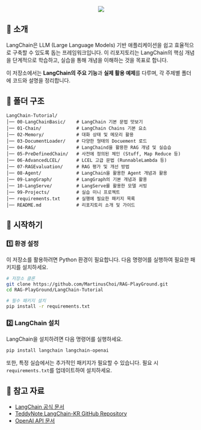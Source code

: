 <p align='center'>
    <image src='https://github.com/user-attachments/assets/fafbac18-c808-412e-a29d-9c1e85d9c2cb'>
</p>

## 📖 소개
LangChain은 LLM (Large Language Models) 기반 애플리케이션을 쉽고 효율적으로 구축할 수 있도록 돕는 프레임워크입니다. 이 리포지토리는 LangChain의 핵심 개념을 단계적으로 학습하고, 실습을 통해 개념을 이해하는 것을 목표로 합니다.

이 저장소에서는 **LangChain의 주요 기능**과 **실제 활용 예제**를 다루며, 각 주제별 폴더에 코드와 설명을 정리합니다.

## 📂 폴더 구조

```
LangChain-Tutorial/
│── 00-LangChainBasic/    # LangChain 기본 문법 맛보기
│── 01-Chain/             # LangChain Chains 기본 요소
│── 02-Memory/            # 대화 상태 및 메모리 활용
│── 03-DocumentLoader/    # 다양한 형태의 Docuement 로드
│── 04-RAG/               # LangChaind을 활용한 RAG 개념 및 실습습
│── 05-PreDefinedChain/   # 사전에 정의된 체인 (Stuff, Map Reduce 등)
│── 06-AdvancedLCEL/      # LCEL 고급 문법 (RunnableLambda 등)
│── 07-RAGEvaluation/     # RAG 평가 및 개선 방법
│── 08-Agent/             # LangChain을 활용한 Agent 개념과 활용
│── 09-LangGraph/         # LangGraph의 기본 개념과 활용
│── 10-LangServe/         # LangServe를 활용한 모델 서빙
│── 99-Projects/          # 실습 미니 프로젝트
│── requirements.txt      # 실행에 필요한 패키지 목록
│── README.md             # 리포지토리 소개 및 가이드
```

## 🚀 시작하기

### 1️⃣ 환경 설정
이 저장소를 활용하려면 Python 환경이 필요합니다. 다음 명령어를 실행하여 필요한 패키지를 설치하세요.

```bash
# 저장소 클론
git clone https://github.com/MartinusChoi/RAG-PlayGround.git
cd RAG-PlayGround/LangChain-Tutorial

# 필수 패키지 설치
pip install -r requirements.txt
```

### 2️⃣ LangChain 설치
LangChain을 설치하려면 다음 명령어를 실행하세요.

```bash
pip install langchain langchain-openai
```

또한, 특정 실습에서는 추가적인 패키지가 필요할 수 있습니다. 필요 시 `requirements.txt`를 업데이트하여 설치하세요.

## 🔗 참고 자료
- [LangChain 공식 문서](https://python.langchain.com/docs/introduction/)
- [TeddyNote LangChain-KR GitHub Repository](https://github.com/teddylee777/langchain-kr)
- [OpenAI API 문서](https://platform.openai.com/docs/)